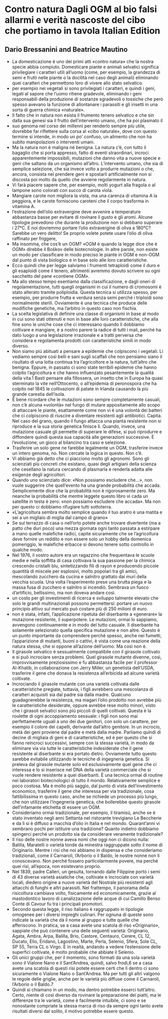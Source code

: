 # Contro natura Dagli OGM al bio falsi allarmi e verità nascoste del cibo che portiamo in tavola Italian Edition
## Dario Bressanini and Beatrice Mautino
- La domesticazione è uno dei primi atti «contro natura» che la nostra specie abbia compiuto. Domesticare piante e animali selvatici significa privilegiare i caratteri utili all’uomo (come, per esempio, la grandezza di semi e frutti nelle piante o la docilità nel caso degli animali) eliminando quei caratteri che permettono loro di vivere allo stato selvatico.
- per esempio nei vegetali si sono privilegiati i caratteri, e quindi i geni, legati al sapore che l’uomo ritiene gradevole, eliminando i geni responsabili della produzione di sostanze sgradevoli o tossiche che però spesso avevano la funzione di allontanare i parassiti e gli insetti in una sorta di guerra chimica «naturale».
- Il fatto che in natura non esista il frumento tenero selvatico e che sin dalla sua genesi sia il frutto dell’intervento umano, che ha poi plasmato il
- suo genoma nel corso dei millenni per renderlo sempre più utile, dovrebbe far riflettere sulla corsa al «cibo naturale», dove con questo termine si intende, in modo un po’ confuso, un alimento che non ha subìto manipolazioni o interventi umani.
- Ma la natura non è maligna né benigna. La natura c’è, con tutto il bagaglio che si porta appresso, fatto di eventi straordinari, incroci apparentemente impossibili, mutazioni che danno vita a nuove specie e geni che saltano da un organismo all’altro. L’intervento umano, che sia di semplice selezione, che sia invece volto a produrre mutazioni o che, ancora, consista nel prendere geni e spostarli artificialmente non si discosta poi molto da quello che avviene regolarmente in natura.
- Vi farà piacere sapere che, per esempio, molti yogurt alla fragola o al lampone sono colorati con succo di carota viola.
- Mangiare carote non migliora la vista, ma una carenza di vitamina A la peggiora, e le carote forniscono caroteni che il corpo trasforma in vitamina A.
- l’estrazione dell’olio extravergine deve avvenire a temperature abbastanza basse per evitare di rovinare il gusto e gli aromi. Alcune tipologie prevedono che durante la produzione non si debbano superare i 27°C. E noi dovremmo portare l’olio extravergine di oliva a 180°C? Sarebbe un vero delitto! Se proprio volete potete usare l’olio di oliva raffinato per friggere,
- Ma insomma, che cos’è un OGM? «OGM è quando la legge dice che è OGM» direbbe il Boškov delle biotecnologie. In altre parole, non esiste un modo per classificare in modo preciso le piante in OGM e non-OGM dal punto di vista biologico e in base solo alle loro caratteristiche.
- Ecco quindi che per legge salviamo i frumenti tetraploidi come il duro e gli esaploidi come il tenero, altrimenti avremmo dovuto scrivere su ogni sacchetto del pane «contiene OGM».
- Ma allo stesso tempo esentiamo dalla classificazione, e dagli oneri di regolamentazione, tutti quegli organismi in cui il numero di cromosomi è stato alterato tramite poliploidia. Questa tecnica si utilizza spesso, per esempio, per produrre frutta e verdura senza semi perché i triploidi sono normalmente sterili. Ovviamente è una tecnica che produce delle modifiche genetiche, ma l’arbitro in questo caso non fischia.
- La scelta legislativa di definire una classe di organismi in base al modo in cui sono stati ottenuti e non in base alle loro caratteristiche, che alla fine sono le uniche cose che ci interessano quando li dobbiamo coltivare e mangiare, è a nostro parere la radice di tutti i mali, perché ha dato luogo a una legislazione irrazionale e a tratti perversa che considera e regolamenta prodotti con caratteristiche simili in modo diverso.
- Non siamo più abituati a pensare a epidemie che colpiscono i vegetali. Li vediamo sempre così belli e sani sugli scaffali che non pensiamo siano il risultato di una lotta continua tra l’agricoltore e la natura, tutt’altro che benigna. Eppure, in passato ci sono state terribili epidemie che hanno colpito l’agricoltura e che hanno influenzato pesantemente la qualità della vita.1 Basti pensare alla fillossera, un insetto che in Europa ha quasi sterminato la vite nell’Ottocento, o all’epidemia di peronospora che ha colpito nel 1845 le coltivazioni di patate in Irlanda causando la più grande carestia dell’isola.
- È bene ricordare che le mutazioni sono sempre completamente casuali, non c’è alcuna «volontà» nel fungo di mutare appositamente allo scopo di attaccare le piante, esattamente come non vi è una volontà dei batteri che ci colpiscono di riuscire a diventare resistenti agli antibiotici. Capita. Nel caso del grano, quando il fungo attacca una pianta resistente non si riproduce e la sua storia genetica finisce lì. Quando, invece, una mutazione casuale gli permette di superare le difese, si può riprodurre e diffondere quindi questa sua capacità alle generazioni successive. È l’evoluzione, un gioco al bilancino tra caso e selezione.
- Trasferire un solo gene ne farebbe legalmente un OGM, trasferire invece un intero genoma, no. Non cercate la logica in questo. Non c’è.
- Vi abbiamo già detto che ci piacciono molto gli agronomi. Sono gli scienziati più concreti che esistano, quasi degli artigiani della scienza che cesellano la natura cercando di plasmarla e renderla adatta alle esigenze degli agricoltori.
- Quando uno scienziato dice: «Non possiamo escludere che…», non vuole suggerire che quell’evento ha una grande probabilità che accada. Semplicemente dice che la probabilità non è rigorosamente zero. Ma neanche la probabilità che mentre leggete questo libro vi cada un satellite in testa è zero: «non possiamo escludere che accada». Ma non per questo ci dobbiamo rifugiare tutti sottoterra.
- «L’agricoltura sembra molto semplice quando il tuo aratro è una matita e sei a un migliaio di miglia dal campo di grano»
- Se sul terrazzo di casa o nell’orto potete anche trovare divertente (ma a patto che duri poco) una mezza giornata ogni tanto passata a estirpare a mano quelle malefiche radici, capite sicuramente che se l’agricoltura deve fornire un reddito e non essere solo un hobby della domenica pomeriggio, le malefiche erbacce si devono tenere sotto controllo in qualche modo.
- Nel 1976, il vostro autore era un ragazzino che frequentava le scuole medie e nella soffitta di casa coltivava la sua passione per la chimica crescendo cristalli blu, sintetizzando fili di rayon e producendo piccole quantità di miscele per esplosivi, molto popolari tra gli amici, mescolando zucchero da cucina e salnitro grattato dai muri della vecchia scuola. Una volta l’esperimento prese una brutta piega e la massa fusa di zucchero e salnitro si incendiò. Sembrava un fuoco d’artificio, bellissimo, ma non doveva andare così.
- un costo per gli investimenti di ricerca e sviluppo talmente elevato che solo le grandi multinazionali possono permettersi: portare un nuovo principio attivo sul mercato può costare più di 250 milioni di euro.
- non è stata, infatti, l’applicazione ripetuta del diserbante a «generare» la mutazione resistente, il superpotere. Le mutazioni, ormai lo sappiamo, avvengono continuamente e in modo del tutto casuale. Il diserbante ha solamente selezionato quella specifica mutazione e non altre. Questo è un punto importante da comprendere perché spesso, anche nei fumetti, l’apparizione di mutanti, buoni o cattivi, è vista come una reazione della natura stessa, che si oppone all’azione dell’uomo. Ma così non è.
- Il girasole selvatico è sessualmente compatibile con il girasole coltivato e si può incrociare senza problemi. Quel girasole mutante divenne, così, improvvisamente preziosissimo e fu abbastanza facile per il professor Al-Khatib, in collaborazione con Jerry Miller, un genetista dell’USDA, trasferire il gene che donava la resistenza all’erbicida ad alcune varietà coltivate.
- Incrociando il girasole mutante con una varietà coltivata dalle caratteristiche pregiate, tuttavia, i figli avrebbero una mescolanza di caratteri acquisiti sia dal padre sia dalla madre. Qualcuno guadagnerebbe la resistenza, ma magari l’olio prodotto non avrebbe più le caratteristiche desiderate, oppure avrebbe rese molto minori, visto che i girasoli selvatici sono più piccoli di quelli coltivati. Questa è la roulette di ogni accoppiamento sessuale: i figli non sono mai perfettamente uguali a uno dei due genitori, con solo un carattere, per esempio il colore dei capelli, derivante dall’altro genitore. In un incrocio, metà dei geni proviene dal padre e metà dalla madre. Parliamo quindi di decine di migliaia di geni e di caratteristiche, ed è per questo che si fanno reincroci successivi, sempre con la stessa varietà, in modo da eliminare via via tutte le caratteristiche indesiderate che il gene resistente al diserbante si era portato dietro. Ovviamente tutto questo sarebbe evitabile utilizzando le tecniche di ingegneria genetica. Si preleva dal girasole mutante solo ed esclusivamente quel gene che ci interessa e lo si inserisce nel DNA della varietà commerciale che si vuole rendere resistente a quei diserbanti. È una tecnica ormai di routine nei laboratori biotecnologici di tutto il mondo. Relativamente semplice e poco costosa. Ma è molto più saggio, dal punto di vista dell’investimento economico, trasferire il gene che interessa per via tradizionale, cosa fattibilissima in questo caso, anche se richiede un processo più lungo, che non utilizzare l’ingegneria genetica, che bollerebbe questo girasole dell’infamante etichetta di essere un OGM.
- Consideriamo ormai tradizionale, per esempio, il tiramisù, anche se è stato inventato negli anni Settanta nel ristorante trevigiano Le Beccherie e da lì si è diffuso a macchia d’olio in Italia e nel mondo. Quarant’anni vi sembrano pochi per istituire una tradizione? Quanto indietro dobbiamo spingerci perché un prodotto sia da considerare veramente tradizionale?
- Il riso delle nostre nonne aveva nomi che oggi non ci dicono nulla: Balilla, Maratelli o varietà tonde da minestra raggruppate sotto il nome di Originario. Mentre i risi che noi abbiamo in dispensa e che consideriamo tradizionali, come il Carnaroli, l’Arborio o il Baldo, le nostre nonne non li conoscevano. Non perché fossero particolarmente povere, ma perché quei risi, all’epoca, non esistevano proprio.
- Nel 1839, padre Calleri, un gesuita, tornando dalle Filippine portò i semi di 43 diverse varietà asiatiche che, coltivate e incrociate con varietà locali, diedero origine a nuove varietà del Nostrale più resistenti agli attacchi di funghi e altri parassiti. Nel frattempo, il panorama della risicoltura cambiava volto, fisicamente ed economicamente, grazie al mastodontico lavoro di canalizzazione delle acque di cui Camillo Benso Conte di Cavour fu tra i principali promotori.
- Secondo questa legge, il riso italiano è raggruppato in tipologie omogenee per i diversi impieghi culinari. Per ognuna di queste sono indicate la varietà che dà il nome al gruppo e tutte quelle che afferiscono. In pratica, se a casa avete una scatola di riso «Originario», sappiate che può contenere una delle seguenti varietà: Originario, Agata, Ambra, Arpa, Balilla, Brio, Castore, Centauro, Cerere, CL 12, Ducato, Elio, Eridano, Lagostino, Marte, Perla, Selenio, Sfera, Sole CL, SP 55, Terra CL o Virgo. E in realtà, andando a vedere l’estensione delle superfici coltivate, è molto probabile che abbiate il Selenio.
- Gli unici gruppi che, per il momento, sono formati da una sola varietà sono il Vialone Nano e il Sant’Andrea, quindi, salvo frodi,6 se a casa avete una scatola di questi risi potete essere certi che lì dentro ci sono sicuramente o Vialone Nano o Sant’Andrea. Ma per tutti gli altri valgono le regole delle griglie, anche per le varietà più diffuse come il Carnaroli, l’Arborio o il Baldo.7
- Quindi si chiamano in un modo, ma dentro potrebbe esserci tutt’altro. Certo, niente di così diverso da rovinare la preparazione dei piatti, ma le differenze tra le varietà, come è facilmente intuibile, ci sono e se nonostante compriate la stessa marca di riso da sempre ogni tanto avete risultati diversi dal solito, il motivo potrebbe essere questo.
